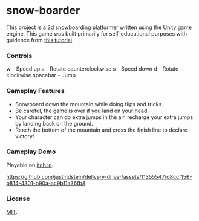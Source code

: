 # snow-boarder
This project is a 2d snowboarding platformer written using the Unity game engine. This game was built primarily for self-educational purposes with guidence from [this tutorial](https://www.udemy.com/course/unitycourse/).

### Controls
w - Speed up
a - Rotate counterclockwise
s - Speed down
d - Rotate clockwise
spacebar - Jump

### Gameplay Features
- Snowboard down the mountain while doing flips and tricks.
- Be careful, the game is over if you land on your head.
- Your character can do extra jumps in the air, recharge your extra jumps by landing back on the ground.
- Reach the bottom of the mountain and cross the finish line to declare victory!

### Gameplay Demo

Playable on [itch.io](https://justindstein.itch.io/snow-boarder).

https://github.com/justindstein/delivery-driver/assets/11355547/d8ccf156-b814-4301-b90a-ac9b11a36fb8

### License

[MIT](./LICENSE).
